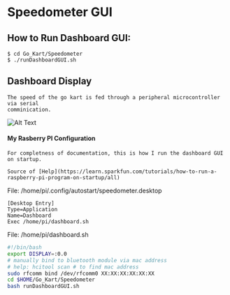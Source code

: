 # Speedometer GUI

## How to Run Dashboard GUI: 
```
$ cd Go_Kart/Speedometer
$ ./runDashboardGUI.sh
```

## Dashboard Display

    The speed of the go kart is fed through a peripheral microcontroller via serial
    comminication.

![Alt Text](https://github.com/jimenezjose/Go_Kart/blob/assets/images/SpeedometerGUI%20screenshot.png)

#### My Rasberry PI Configuration
    For completness of documentation, this is how I run the dashboard GUI on startup.

    Source of [Help](https://learn.sparkfun.com/tutorials/how-to-run-a-raspberry-pi-program-on-startup/all)

File: /home/pi/.config/autostart/speedometer.desktop
```desktop
[Desktop Entry]
Type=Application
Name=Dashboard
Exec /home/pi/dashboard.sh
```

File: /home/pi/dashboard.sh
```bash
#!/bin/bash
export DISPLAY=:0.0
# manually bind to bluetooth module via mac address
# help: hcitool scan # to find mac address
sudo rfcomm bind /dev/rfcomm0 XX:XX:XX:XX:XX:XX
cd $HOME/Go_Kart/Speedometer
bash runDashboardGUI.sh
```

